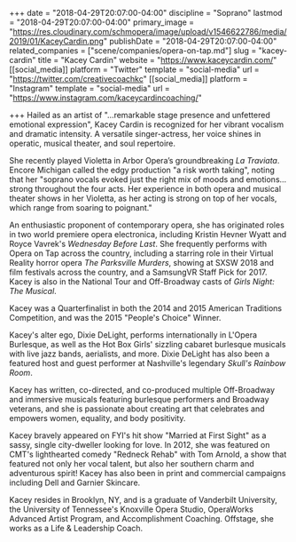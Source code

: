 +++
date = "2018-04-29T20:07:00-04:00"
discipline = "Soprano"
lastmod = "2018-04-29T20:07:00-04:00"
primary_image = "https://res.cloudinary.com/schmopera/image/upload/v1546622786/media/2019/01/KaceyCardin.png"
publishDate = "2018-04-29T20:07:00-04:00"
related_companies = ["scene/companies/opera-on-tap.md"]
slug = "kacey-cardin"
title = "Kacey Cardin"
website = "https://www.kaceycardin.com/"
[[social_media]]
platform = "Twitter"
template = "social-media"
url = "https://twitter.com/creativecoachkc"
[[social_media]]
platform = "Instagram"
template = "social-media"
url = "https://www.instagram.com/kaceycardincoaching/"

+++
Hailed as an artist of "…remarkable stage presence and unfettered emotional expression", Kacey Cardin is recognized for her vibrant vocalism and dramatic intensity. A versatile singer-actress, her voice shines in operatic, musical theater, and soul repertoire.

She recently played Violetta in Arbor Opera’s groundbreaking *La Traviata*. Encore Michigan called the edgy production "a risk worth taking", noting that her "soprano vocals evoked just the right mix of moods and emotions... strong throughout the four acts. Her experience in both opera and musical theater shows in her Violetta, as her acting is strong on top of her vocals, which range from soaring to poignant."

An enthusiastic proponent of contemporary opera, she has originated roles in two world premiere opera electronica, including Kristin Hevner Wyatt and Royce Vavrek's *Wednesday Before Last*. She frequently performs with Opera on Tap across the country, including a starring role in their Virtual Reality horror opera *The Parksville Murders*, showing at SXSW 2018 and film festivals across the country, and a SamsungVR Staff Pick for 2017.  Kacey is also in the National Tour and Off-Broadway casts of *Girls Night: The Musical*. 

Kacey was a Quarterfinalist in both the 2014 and 2015 American Traditions Competition, and was the 2015 "People's Choice" Winner.  

Kacey's alter ego, Dixie DeLight, performs internationally in L'Opera Burlesque, as well as the Hot Box Girls' sizzling cabaret burlesque musicals with live jazz bands, aerialists, and more.  Dixie DeLight has also been a featured host and guest performer at Nashville's legendary *Skull's Rainbow Room*.  

Kacey has written, co-directed, and co-produced multiple Off-Broadway and immersive musicals featuring burlesque performers and Broadway veterans, and she is passionate about creating art that celebrates and empowers women, equality, and body positivity. 

Kacey bravely appeared on FYI's hit show "Married at First Sight" as a sassy, single city-dweller looking for love.  In 2012, she was featured on CMT's lighthearted comedy "Redneck Rehab" with Tom Arnold, a show that featured not only her vocal talent, but also her southern charm and adventurous spirit!  Kacey has also been in print and commercial campaigns including Dell and Garnier Skincare.

Kacey resides in Brooklyn, NY, and is a graduate of Vanderbilt University, the University of Tennessee's Knoxville Opera Studio, OperaWorks Advanced Artist Program, and Accomplishment Coaching.  Offstage, she works as a Life & Leadership Coach.